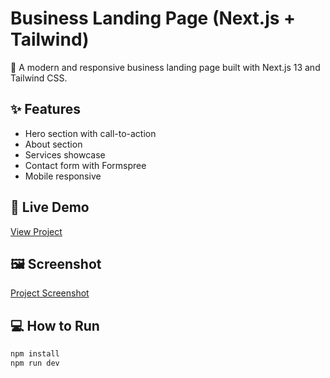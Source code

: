 # Business Landing Page (Next.js + Tailwind)

🚀 A modern and responsive business landing page built with Next.js 13 and Tailwind CSS.

## ✨ Features
- Hero section with call-to-action
- About section
- Services showcase
- Contact form with Formspree
- Mobile responsive

## 🔗 Live Demo
[View Project](https://business-landing-page-mu.vercel.app)

## 🖼️ Screenshot
[Project Screenshot](https://raw.githubusercontent.com/kkhanfaizz/business-landing-page/main/businessLandingPage.png)

## 💻 How to Run
```bash
npm install
npm run dev
